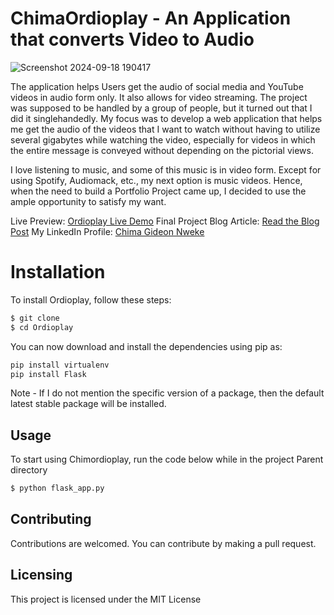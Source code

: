 # ChimaOrdioplay - An Application that converts Video to Audio
![Screenshot 2024-09-18 190417](https://github.com/user-attachments/assets/73973eb1-80d0-4e61-9916-c081491543e3)

The application helps Users get the audio of social media and YouTube videos in audio form only. It also allows for video streaming. The project was supposed to be handled by a group of people, but it turned out that I did it singlehandedly. My focus was to develop a web application that helps me get the audio of the videos that I want to watch without having to utilize several gigabytes while watching the video, especially for videos in which the entire message is conveyed without depending on the pictorial views.

I love listening to music, and some of this music is in video form. Except for using Spotify, Audiomack, etc., my next option is music videos. Hence, when the need to build a Portfolio Project came up, I decided to use the ample opportunity to satisfy my want.

Live Preview: [Ordioplay Live Demo](https://ordioplay.pythonanywhere.com)
Final Project Blog Article: [Read the Blog Post](https://www.linkedin.com/posts/chima-gideon-nweke-52450b118_developers-softwareengineers-alx-activity-7242242970991677441-dxbv?utm_source=share&utm_medium=member_desktop)
My LinkedIn Profile: [Chima Gideon Nweke](https://www.linkedin.com/in/chima-gideon-nweke-52450b118/)

# Installation
To install Ordioplay, follow these steps:
```bash
$ git clone
$ cd Ordioplay
```
You can now download and install the dependencies using pip as:
```bash
pip install virtualenv
pip install Flask
```
Note - If I do not mention the specific version of a package, then the default latest stable package will be installed.

## Usage
To start using Chimordioplay, run the code below while in the project Parent directory

```bash
$ python flask_app.py
```
## Contributing
Contributions are welcomed. You can contribute by making a pull request.

## Licensing
This project is licensed under the MIT License
